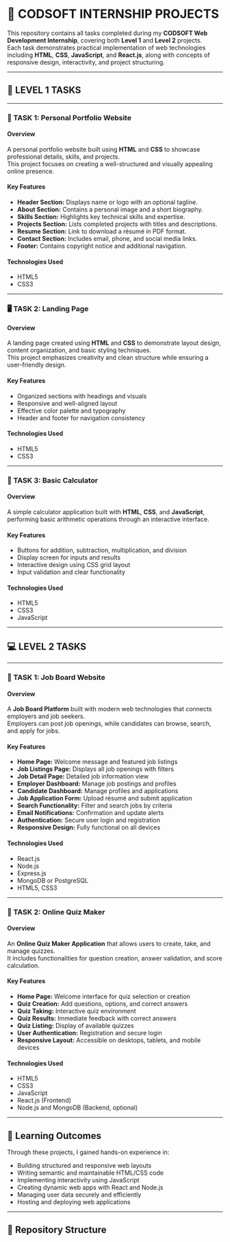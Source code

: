 # 🚀 CODSOFT INTERNSHIP PROJECTS

This repository contains all tasks completed during my **CODSOFT Web Development Internship**, covering both **Level 1** and **Level 2** projects.  
Each task demonstrates practical implementation of web technologies including **HTML**, **CSS**, **JavaScript**, and **React.js**, along with concepts of responsive design, interactivity, and project structuring.

---

## 🧩 LEVEL 1 TASKS

---

### 💼 TASK 1: Personal Portfolio Website

#### Overview
A personal portfolio website built using **HTML** and **CSS** to showcase professional details, skills, and projects.  
This project focuses on creating a well-structured and visually appealing online presence.

#### Key Features
- **Header Section:** Displays name or logo with an optional tagline.  
- **About Section:** Contains a personal image and a short biography.  
- **Skills Section:** Highlights key technical skills and expertise.  
- **Projects Section:** Lists completed projects with titles and descriptions.  
- **Resume Section:** Link to download a résumé in PDF format.  
- **Contact Section:** Includes email, phone, and social media links.  
- **Footer:** Contains copyright notice and additional navigation.

#### Technologies Used
- HTML5  
- CSS3  

---

### 🖥️ TASK 2: Landing Page

#### Overview
A landing page created using **HTML** and **CSS** to demonstrate layout design, content organization, and basic styling techniques.  
This project emphasizes creativity and clean structure while ensuring a user-friendly design.

#### Key Features
- Organized sections with headings and visuals  
- Responsive and well-aligned layout  
- Effective color palette and typography  
- Header and footer for navigation consistency  

#### Technologies Used
- HTML5  
- CSS3  

---

### 🧮 TASK 3: Basic Calculator

#### Overview
A simple calculator application built with **HTML**, **CSS**, and **JavaScript**, performing basic arithmetic operations through an interactive interface.

#### Key Features
- Buttons for addition, subtraction, multiplication, and division  
- Display screen for inputs and results  
- Interactive design using CSS grid layout  
- Input validation and clear functionality  

#### Technologies Used
- HTML5  
- CSS3  
- JavaScript  

---

## 💻 LEVEL 2 TASKS

---

### 💼 TASK 1: Job Board Website

#### Overview
A **Job Board Platform** built with modern web technologies that connects employers and job seekers.  
Employers can post job openings, while candidates can browse, search, and apply for jobs.

#### Key Features
- **Home Page:** Welcome message and featured job listings  
- **Job Listings Page:** Displays all job openings with filters  
- **Job Detail Page:** Detailed job information view  
- **Employer Dashboard:** Manage job postings and profiles  
- **Candidate Dashboard:** Manage profiles and applications  
- **Job Application Form:** Upload résumé and submit application  
- **Search Functionality:** Filter and search jobs by criteria  
- **Email Notifications:** Confirmation and update alerts  
- **Authentication:** Secure user login and registration  
- **Responsive Design:** Fully functional on all devices  

#### Technologies Used
- React.js  
- Node.js  
- Express.js  
- MongoDB or PostgreSQL  
- HTML5, CSS3  

---

### 🧠 TASK 2: Online Quiz Maker

#### Overview
An **Online Quiz Maker Application** that allows users to create, take, and manage quizzes.  
It includes functionalities for question creation, answer validation, and score calculation.

#### Key Features
- **Home Page:** Welcome interface for quiz selection or creation  
- **Quiz Creation:** Add questions, options, and correct answers  
- **Quiz Taking:** Interactive quiz environment  
- **Quiz Results:** Immediate feedback with correct answers  
- **Quiz Listing:** Display of available quizzes  
- **User Authentication:** Registration and secure login  
- **Responsive Layout:** Accessible on desktops, tablets, and mobile devices  

#### Technologies Used
- HTML5  
- CSS3  
- JavaScript  
- React.js (Frontend)  
- Node.js and MongoDB (Backend, optional)

---

## 🧠 Learning Outcomes
Through these projects, I gained hands-on experience in:
- Building structured and responsive web layouts  
- Writing semantic and maintainable HTML/CSS code  
- Implementing interactivity using JavaScript  
- Creating dynamic web apps with React and Node.js  
- Managing user data securely and efficiently  
- Hosting and deploying web applications  

---

## 📁 Repository Structure
